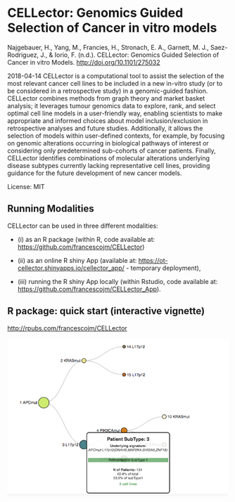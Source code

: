 # CELLector: Genomics Guided Selection of Cancer in vitro models

[logo]: https://github.com/najha/CELLector_App/blob/master/www/cellcultures.jpg "Logo Title Text 2"

Najgebauer, H., Yang, M., Francies, H., Stronach, E. A., Garnett, M. J., Saez-Rodriguez, J., & Iorio, F. (n.d.). CELLector: Genomics Guided Selection of Cancer in vitro Models. http://doi.org/10.1101/275032

2018-04-14
CELLector is a computational tool to assist the selection of the most relevant cancer cell lines to be included in a new in-vitro study (or to be considered in a retrospective study) in a genomic-guided fashion. CELLector combines methods from graph theory and market basket analysis; it leverages tumour genomics data to explore, rank, and select optimal cell line models in a user-friendly way, enabling scientists to make appropriate and informed choices about model inclusion/exclusion in retrospective analyses and future studies. Additionally, it allows the selection of models within user-defined contexts, for example, by focusing on genomic alterations occurring in biological pathways of interest or considering only predetermined sub-cohorts of cancer patients. Finally, CELLector identifies combinations of molecular alterations underlying disease subtypes currently lacking representative cell lines, providing guidance for the future development of new cancer models.

License: MIT

## Running Modalities

CELLector can be used in three different modalities:
  - (i) as an R package (within R, code available at: https://github.com/francescojm/CELLector)
  
  - (ii) as an online R shiny App (available at: https://ot-cellector.shinyapps.io/cellector_app/ - temporary deployment),
  
  - (iii) running the R shiny App locally (within Rstudio, code available at: https://github.com/francescojm/CELLector_App).


## R package: quick start (interactive vignette)

http://rpubs.com/francescojm/CELLector

![alt text](www/preview1.png)

